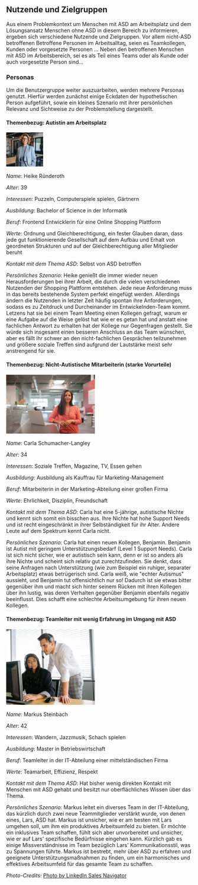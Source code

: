 ## Nutzende und Zielgruppen

Aus einem Problemkontext um Menschen mit ASD am Arbeitsplatz und dem Lösungsansatz Menschen ohne ASD in diesem Bereich zu informieren, ergeben sich verschiedene Nutzende und Zielgruppen. 
Vor allem nicht-ASD betroffenen Betroffene Personen im Arbeitsalltag, seien es Teamkollegen, Kunden oder vorgesetzte Personen ...
 Neben den betroffenen Menschen mit ASD im Arbeitsbereich, sei es als Teil eines Teams oder als Kunde oder auch vorgesetzte Person sind...

### Personas

Um die Benutzergruppe weiter auszuarbeiten, werden mehrere Personas genutzt. Hierfür werden zunächst einige Eckdaten der hypothetischen Person aufgeführt, sowie ein kleines Szenario mit ihrer persönlichen Relevanz und Sichtweise zu der Problemstellung dargestellt.

#### Themenbezug: Autistin am Arbeitsplatz

<img src="PersonaBild.png" alt="Bild für die Persona des Menschen mit ASD am Arbeitsplatz" width=100px/>

*Name*: Heike Ründeroth

*Alter*: 39

*Interessen*: Puzzeln, Computerspiele spielen, Gärtnern

*Ausbildung*: Bachelor of Science in der Informatik

*Beruf*: Frontend Entwicklerin für eine Online Shopping Plattform

*Werte*: Ordnung und Gleichberechtigung, ein fester Glauben daran, dass jede gut funktionierende Gesellschaft auf dem Aufbau und Erhalt von geordneten Strukturen und auf der Gleichberechtigung aller Mitglieder beruht

*Kontakt mit dem Thema ASD*: Selbst von ASD betroffen

*Persönliches Szenario*: 
Heike genießt die immer wieder neuen Herausforderungen bei ihrer Arbeit, die durch die vielen verschiedenen Nutzenden der Shopping Plattform entstehen. Jede neue Anforderung muss in das bereits bestehende System perfekt eingefügt werden. Allerdings ändern die Nutzenden in letzter Zeit häufig spontan ihre Anforderungen, sodass es zu Zeitdruck und Durcheinander im Entwickelnden-Team kommt. Letzens hat sie bei einem Team Meeting einen Kollegen gefragt, warum er eine Aufgabe auf die Weise gelöst hat wie er es getan hat und anstatt eine fachlichen Antwort zu erhalten hat der Kollege nur Gegenfragen gestellt. Sie würde sich insgesamt einen besseren Anschluss an das Team wünschen, aber es fällt ihr schwer an den nicht-fachlichen Gesprächen teilzunehmen und größere soziale Treffen sind aufgrund der Lautstärke meist sehr anstrengend für sie. 


#### Themenbezug: Nicht-Autistische Mitarbeiterin (starke Vorurteile)

<img src="pexels-linkedin-sales-navigator-3867837.jpg" alt="Stock Photo einer weißen Frau in einer generischen Büro-Umgebung" width="240px"/>

*Name*: Carla Schumacher-Langley

*Alter*: 34

*Interessen*: Soziale Treffen, Magazine, TV, Essen gehen

*Ausbildung*: Ausbildung als Kauffrau für Marketing-Management

*Beruf*: Mitarbeiterin in der Marketing-Abteilung einer großen Firma

*Werte*: Ehrlichkeit, Disziplin, Freundschaft

*Kontakt mit dem Thema ASD*: Carla hat eine 5-jährige, autistische Nichte und kennt sich somit ein bisschen aus. Ihre Nichte hat hohe Support Needs und ist recht eingeschränkt in ihrer Selbständigkeit für ihr Alter. Andere Leute auf dem Spektrum kennt Carla nicht.

*Persönliches Szenario*: Carla hat einen neuen Kollegen, Benjamin. Benjamin ist Autist mit geringem Unterstützungsbedarf (Level 1 Support Needs). Carla ist sich nicht sicher, wie er autistisch sein kann, denn er ist so anders als ihre Nichte und scheint sich relativ gut zurechtzufinden. Sie denkt, dass seine Anfragen nach Unterstützung (wie zum Beispiel ein ruhiger, separater Arbeitsplatz) etwas betrügerisch sind. Carla weiß, wie "echter Autismus" aussieht, und Benjamin tut offensichtlich nur so! Dadurch ist sie etwas bitter gegenüber ihm und macht sich hinter seinem Rücken mit ihren Kollegen über ihn lustig, was deren Verhalten gegenüber Benjamin ebenfalls negativ beeinflusst. Dies schafft eine schlechte Arbeitsumgebung für ihren neuen Kollegen.


#### Themenbezug: Teamleiter mit wenig Erfahrung im Umgang mit ASD

<img src="michaelSccott.jpg" alt="Stock Photo eines weißen Office Managers in einer generischen Büro-Umgebung" width="240px"/>

*Name*: Markus Steinbach

*Alter*: 42

*Interessen*: Wandern, Jazzmusik, Schach spielen

*Ausbildung*: Master in Betriebswirtschaft
  
*Beruf*: Teamleiter in der IT-Abteilung einer mittelständischen Firma
  
*Werte*: Teamarbeit, Effizienz, Respekt

*Kontakt mit dem Thema ASD*: Hat bisher wenig direkten Kontakt mit Menschen mit ASD gehabt und besitzt nur oberflächliches Wissen über das Thema.

*Persönliches Szenario*: 
Markus leitet ein diverses Team in der IT-Abteilung, das kürzlich durch zwei neue Teammitglieder verstärkt wurde, von denen eines, Lars, ASD hat. Markus ist unsicher, wie er am besten mit Lars umgehen soll, um ihm ein produktives Arbeitsumfeld zu bieten. Er möchte ein inklusives Team schaffen, fühlt sich aber unvorbereitet und unsicher, wie er auf Lars' spezifische Bedürfnisse eingehen kann. Kürzlich gab es einige Missverständnisse im Team bezüglich Lars' Kommunikationsstil, was zu Spannungen führte. Markus ist bestrebt, mehr über ASD zu erfahren und geeignete Unterstützungsmaßnahmen zu finden, um ein harmonisches und effektives Arbeitsumfeld für das gesamte Team zu schaffen.

*Photo-Credits*: [Photo by LinkedIn Sales Navigator](https://www.pexels.com/photo/a-smiling-woman-in-a-pink-top-3867837/)
